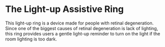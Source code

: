 # The Light-up Assistive Ring

This light-up ring is a device made for people with retinal degeneration. Since one of the biggest causes of retinal degeneration is lack of lighting, this ring provides users a gentle light-up reminder to turn on the light if the room lighting is too dark. 
